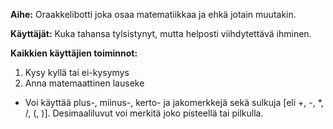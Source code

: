 **Aihe:** Oraakkelibotti joka osaa matematiikkaa ja ehkä jotain muutakin.

**Käyttäjät:** Kuka tahansa tylsistynyt, mutta helposti viihdytettävä ihminen.

**Kaikkien käyttäjien toiminnot:**

1. Kysy kyllä tai ei-kysymys
2. Anna matemaattinen lauseke
* Voi käyttää plus-, miinus-, kerto- ja jakomerkkejä sekä sulkuja [eli +, -, *, /, (, )]. Desimaaliluvut voi merkitä joko pisteellä tai pilkulla.
